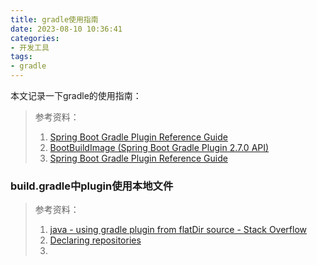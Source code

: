 ```yaml
---
title: gradle使用指南
date: 2023-08-10 10:36:41
categories:
- 开发工具
tags:
- gradle
---
```

本文记录一下gradle的使用指南：
<!--more-->
> 参考资料：
> 1. [Spring Boot Gradle Plugin Reference Guide](https://docs.spring.io/spring-boot/docs/current/gradle-plugin/reference/htmlsingle/)
> 2. [BootBuildImage (Spring Boot Gradle Plugin 2.7.0 API)](https://docs.spring.io/spring-boot/docs/2.7.0/gradle-plugin/api/index.html?org/springframework/boot/gradle/tasks/bundling/BootBuildImage.html)
> 3. [Spring Boot Gradle Plugin Reference Guide](https://docs.spring.io/spring-boot/docs/2.7.5/gradle-plugin/reference/htmlsingle/#build-image.customization)
### build.gradle中plugin使用本地文件

> 参考资料：
> 1. [java - using gradle plugin from flatDir source - Stack Overflow](https://stackoverflow.com/questions/54918583/using-gradle-plugin-from-flatdir-source)
> 2. [Declaring repositories](https://docs.gradle.org/current/userguide/declaring_repositories.html#sub:flat_dir_resolver)
> 3. 





